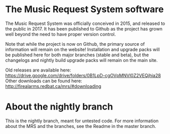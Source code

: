 # The Music Request System software

The Music Request System was officially conceived in 2015, and released to the public in 2017. It has been published to Github as the project has grown well beyond the need to have proper version control.

Note that while the project is now on Github, the primary source of information will remain on the website! Installation and upgrade packs will be published here for both major branches (stable and beta), but the changelogs and nightly build upgrade packs will remain on the main site.

Old releases are available here: https://drive.google.com/drive/folders/0B1LpD-cgOVpMNVl0Z2VEQjhia28
Other downloads can be found here: http://firealarms.redbat.ca/mrs/#downloading

# About the nightly branch
This is the nightly branch, meant for untested code. For more information about the MRS and the branches, see the Readme in the master branch.

